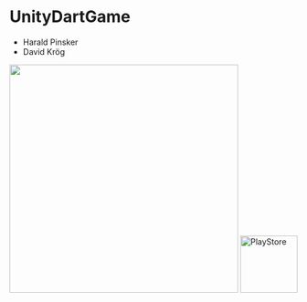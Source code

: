 # UnityDartGame

* Harald Pinsker
* David Krög

<img src="https://ih0.redbubble.net/image.651437181.8246/flat,1000x1000,075,f.u2.jpg" width="400" />

<a href="https://play.google.com/store/apps/details?id=com.hpdk.darts">
  <img border="0" alt="PlayStore" src="https://upload.wikimedia.org/wikipedia/commons/thumb/c/cd/Get_it_on_Google_play.svg/1280px-Get_it_on_Google_play.svg.png" width="100" height="100">
</a>

